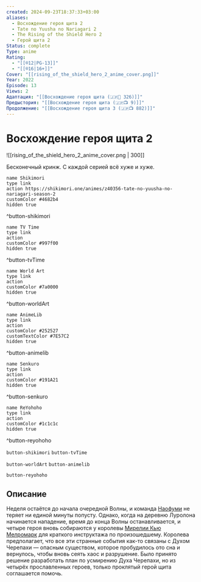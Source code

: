 ```yaml
---
created: 2024-09-23T18:37:33+03:00
aliases:
  - Восхождение героя щита 2
  - Tate no Yuusha no Nariagari 2
  - The Rising of the Shield Hero 2
  - Герой щита 2
Status: complete
Type: anime
Rating:
  - "[[®️12|PG-13]]"
  - "[[®️16|16+]]"
Cover: "[[rising_of_the_shield_hero_2_anime_cover.png]]"
Year: 2022
Episode: 13
Views: 2
Адаптация: "[[Восхождение героя щита (🇯🇵📘 326)]]"
Предыстория: "[[Восхождение героя щита (🇯🇵📺 9)]]"
Продолжение: "[[Восхождение героя щита 3 (🇯🇵📺 882)]]"
---
```


# Восхождение героя щита 2

![[rising_of_the_shield_hero_2_anime_cover.png | 300]]

Бесконечный кринж. С каждой серией всё хуже и хуже.

```button
name Shikimori
type link
action https://shikimori.one/animes/z40356-tate-no-yuusha-no-nariagari-season-2
customColor #4682b4
hidden true
```
^button-shikimori

```button
name TV Time
type link
action 
customColor #997f00
hidden true
```
^button-tvTime

```button
name World Art
type link
action 
customColor #7a0000
hidden true
```
^button-worldArt

```button
name AnimeLib
type link
action 
customColor #252527
customTextColor #7E57C2
hidden true
```
^button-animelib

```button
name Senkuro
type link
action 
customColor #191A21
hidden true
```
^button-senkuro

```button
name ReYohoho
type link
action 
customColor #1c1c1c
hidden true
```
^button-reyohoho



`button-shikimori` `button-tvTime`

`button-worldArt` `button-animelib`

`button-reyohoho`

## Описание

Неделя остаётся до начала очередной Волны, и команда [Наофуми](https://shikimori.one/characters/112891-naofumi-iwatani) не теряет ни единой минуты попусту. Однако, когда на деревню Луролона начинается нападение, время до конца Волны останавливается, и четыре героя вновь собираются у королевы [Мирелии Кью Мелромарк](https://shikimori.one/characters/112927-mirelia-q-melromarc) для краткого инструктажа по произошедшему. Королева предполагает, что все эти странные события как-то связаны с Духом Черепахи — опасным существом, которое пробудилось ото сна и вернулось, чтобы вновь сеять хаос и разрушение. Было принято решение разработать план по усмирению Духа Черепахи, но из четырёх прославленных героев, только проклятый герой щита соглашается помочь.
